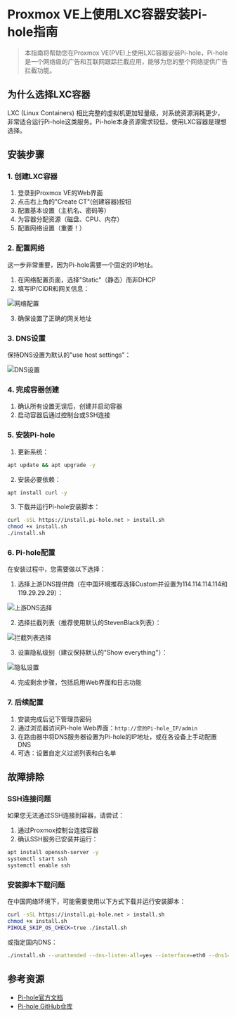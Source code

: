 # Proxmox VE上使用LXC容器安装Pi-hole指南

> 本指南将帮助您在Proxmox VE(PVE)上使用LXC容器安装Pi-hole，Pi-hole是一个网络级的广告和互联网跟踪拦截应用，能够为您的整个网络提供广告拦截功能。

## 为什么选择LXC容器

LXC (Linux Containers) 相比完整的虚拟机更加轻量级，对系统资源消耗更少，非常适合运行Pi-hole这类服务。Pi-hole本身资源需求较低，使用LXC容器是理想选择。

## 安装步骤

### 1. 创建LXC容器

1. 登录到Proxmox VE的Web界面
2. 点击右上角的"Create CT"(创建容器)按钮
3. 配置基本设置（主机名、密码等）
4. 为容器分配资源（磁盘、CPU、内存）
5. 配置网络设置（重要！）

### 2. 配置网络

这一步非常重要，因为Pi-hole需要一个固定的IP地址。

1. 在网络配置页面，选择"Static"（静态）而非DHCP
2. 填写IP/CIDR和网关信息：

![网络配置](/images/pve-pihole/network-config.png)

3. 确保设置了正确的网关地址

### 3. DNS设置

保持DNS设置为默认的"use host settings"：

![DNS设置](/images/pve-pihole/dns-settings.png)

### 4. 完成容器创建

1. 确认所有设置无误后，创建并启动容器
2. 启动容器后通过控制台或SSH连接

### 5. 安装Pi-hole

1. 更新系统：
```bash
apt update && apt upgrade -y
```

2. 安装必要依赖：
```bash
apt install curl -y
```

3. 下载并运行Pi-hole安装脚本：
```bash
curl -sSL https://install.pi-hole.net > install.sh
chmod +x install.sh
./install.sh
```

### 6. Pi-hole配置

在安装过程中，您需要做以下选择：

1. 选择上游DNS提供商（在中国环境推荐选择Custom并设置为114.114.114.114和119.29.29.29）：

![上游DNS选择](/images/pve-pihole/upstream-dns.png)

2. 选择拦截列表（推荐使用默认的StevenBlack列表）：

![拦截列表选择](/images/pve-pihole/blocklists.png)

3. 设置隐私级别（建议保持默认的"Show everything"）：

![隐私设置](/images/pve-pihole/privacy-settings.png)

4. 完成剩余步骤，包括启用Web界面和日志功能

### 7. 后续配置

1. 安装完成后记下管理员密码
2. 通过浏览器访问Pi-hole Web界面：`http://您的Pi-hole_IP/admin`
3. 在路由器中将DNS服务器设置为Pi-hole的IP地址，或在各设备上手动配置DNS
4. 可选：设置自定义过滤列表和白名单

## 故障排除

### SSH连接问题

如果您无法通过SSH连接到容器，请尝试：

1. 通过Proxmox控制台连接容器
2. 确认SSH服务已安装并运行：
```bash
apt install openssh-server -y
systemctl start ssh
systemctl enable ssh
```

### 安装脚本下载问题

在中国网络环境下，可能需要使用以下方式下载并运行安装脚本：

```bash
curl -sSL https://install.pi-hole.net > install.sh
chmod +x install.sh
PIHOLE_SKIP_OS_CHECK=true ./install.sh
```

或指定国内DNS：

```bash
./install.sh --unattended --dns-listen-all=yes --interface=eth0 --dns1=114.114.114.114 --dns2=119.29.29.29
```

## 参考资源

- [Pi-hole官方文档](https://docs.pi-hole.net/)
- [Pi-hole GitHub仓库](https://github.com/pi-hole/pi-hole) 
